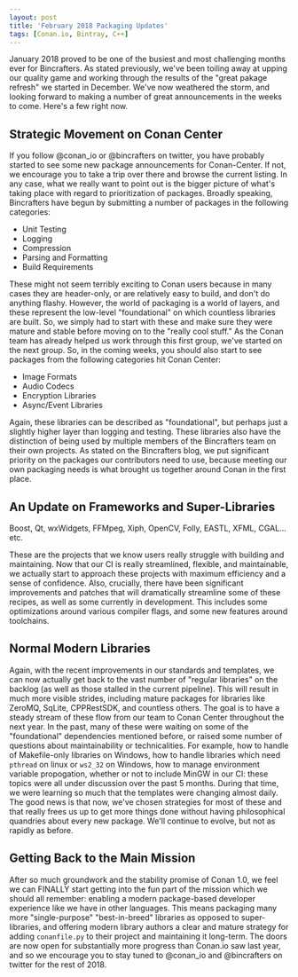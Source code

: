 ```yaml
---
layout: post
title: 'February 2018 Packaging Updates'
tags: [Conan.io, Bintray, C++]
---
```


January 2018 proved to be one of the busiest and most challenging months ever for Bincrafters.  As stated previously, we've been toiling away at upping our quality game and working through the results of the "great pakage refresh" we started in December.  We've now weathered the storm, and looking forward to making a number of great announcements in the weeks to come. Here's a few right now. 

## Strategic Movement on Conan Center  
If you follow @conan_io or @bincrafters on twitter, you have probably started to see some new package announcements for Conan-Center.  If not, we encourage you to take a trip over there and browse the current listing.  In any case, what we really want to point out is the bigger picture of what's taking place with regard to prioritization of packages.  Broadly speaking, Bincrafters have begun by submitting a number of packages in the following categories: 

* Unit Testing
* Logging
* Compression
* Parsing and Formatting
* Build Requirements

These might not seem terribly exciting to Conan users because in many cases they are header-only, or are relatively easy to build, and don't do anything flashy.  However, the world of packaging is a world of layers, and these represent the low-level "foundational" on which countless libraries are built. So, we simply had to start with these and make sure they were mature and stable before moving on to the "really cool stuff."  As the Conan team has already helped us work through this first group, we've started on the next group.  So, in the coming weeks, you should also start to see packages from the following categories hit Conan Center: 

* Image Formats
* Audio Codecs
* Encryption Libraries
* Async/Event Libraries

Again, these libraries can be described as "foundational", but perhaps just a slightly higher layer than logging and testing.  These libraries also have the distinction of being used by multiple members of the Bincrafters team on their own projects.  As stated on the Bincrafters blog, we put significant priority on the packages our contributors need to use, because meeting our own packaging needs is what brought us together around Conan in the first place.  

## An Update on Frameworks and Super-Libraries  
Boost, Qt, wxWidgets, FFMpeg, Xiph, OpenCV, Folly, EASTL, XFML, CGAL... etc. 

These are the projects that we know users really struggle with building and maintaining.  Now that our CI is really streamlined, flexible, and maintainable, we actually start to approach these projects with maximum efficiency and a sense of confidence. Also, crucially, there have been significant improvements and patches that will dramatically streamline some of these recipes, as well as some currently in development.  This includes some optimizations around various compiler flags, and some new features around toolchains.  

## Normal Modern Libraries
Again, with the recent improvements in our standards and templates, we can now actually get back to the vast number of "regular libraries" on the backlog (as well as those stalled in the current pipeline).  This will result in much more visible strides, including mature packages for libraries like ZeroMQ, SqLite, CPPRestSDK, and countless others.  The goal is to have a steady stream of these flow from our team to Conan Center throughout the next year.  In the past, many of these were waiting on some of the "foundational" dependencies mentioned before, or raised some number of questions about maintainability or technicalities.  For example, how to handle of Makefile-only libraries on Windows, how to handle libraries which need `pthread` on linux or `ws2_32` on Windows, how to manage environment variable propogation, whether or not to include MinGW in our CI:  these topics were all under discussion over the past 5 months.  During that time, we were learning so much that the templates were changing almost daily. The good news is that now, we've chosen strategies for most of these and that really frees us up to get more things done without having philosophical quandries about every new package. We'll continue to evolve, but not as rapidly as before. 

## Getting Back to the Main Mission 
After so much groundwork and the stability promise of Conan 1.0, we feel we can FINALLY start getting into the fun part of the mission which we should all remember:  enabling a modern package-based developer experience like we have in other languages.  This means packaging many more "single-purpose" "best-in-breed" libraries as opposed to super-libraries, and offering modern library authors a clear and mature strategy for adding `conanfile.py` to their project and maintaining it long-term.  The doors are now open for substantially more progress than Conan.io saw last year, and so we encourage you to stay tuned to @conan_io and @bincrafters on twitter for the rest of 2018.  


